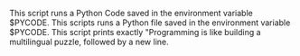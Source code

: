 This script runs a Python Code saved in the environment variable $PYCODE.
This scripts runs a Python file saved in the environment variable $PYCODE.
This script prints exactly "Programming is like building a multilingual puzzle, followed by a new line.
